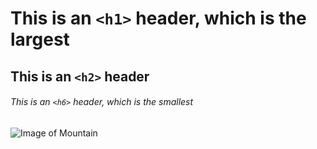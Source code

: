# This is an `<h1>` header, which is the largest
## This is an `<h2>` header
###### This is an `<h6>` header, which is the smallest

![Image of Mountain](https://unsplash.com/photos/a-person-standing-in-the-middle-of-a-desert-kirkdJn_jEk)